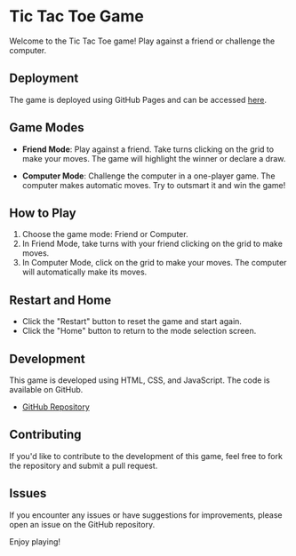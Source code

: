 # Tic Tac Toe Game

Welcome to the Tic Tac Toe game! Play against a friend or challenge the computer.

## Deployment

The game is deployed using GitHub Pages and can be accessed [here](https://rudraksha2003.github.io/TIC-TAC-TOE/).

## Game Modes

- **Friend Mode**: Play against a friend. Take turns clicking on the grid to make your moves. The game will highlight the winner or declare a draw.

- **Computer Mode**: Challenge the computer in a one-player game. The computer makes automatic moves. Try to outsmart it and win the game!

## How to Play

1. Choose the game mode: Friend or Computer.
2. In Friend Mode, take turns with your friend clicking on the grid to make moves.
3. In Computer Mode, click on the grid to make your moves. The computer will automatically make its moves.

## Restart and Home

- Click the "Restart" button to reset the game and start again.
- Click the "Home" button to return to the mode selection screen.

## Development

This game is developed using HTML, CSS, and JavaScript. The code is available on GitHub.

- [GitHub Repository](https://github.com/Rudraksha2003/TIC-TAC-TOE)

## Contributing

If you'd like to contribute to the development of this game, feel free to fork the repository and submit a pull request.

## Issues

If you encounter any issues or have suggestions for improvements, please open an issue on the GitHub repository.

Enjoy playing!
